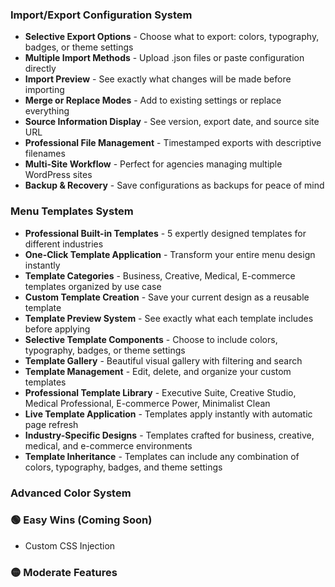 ### **Import/Export Configuration System**
- **Selective Export Options** - Choose what to export: colors, typography, badges, or theme settings
- **Multiple Import Methods** - Upload .json files or paste configuration directly
- **Import Preview** - See exactly what changes will be made before importing
- **Merge or Replace Modes** - Add to existing settings or replace everything
- **Source Information Display** - See version, export date, and source site URL
- **Professional File Management** - Timestamped exports with descriptive filenames
- **Multi-Site Workflow** - Perfect for agencies managing multiple WordPress sites
- **Backup & Recovery** - Save configurations as backups for peace of mind

### **Menu Templates System**
- **Professional Built-in Templates** - 5 expertly designed templates for different industries
- **One-Click Template Application** - Transform your entire menu design instantly
- **Template Categories** - Business, Creative, Medical, E-commerce templates organized by use case
- **Custom Template Creation** - Save your current design as a reusable template
- **Template Preview System** - See exactly what each template includes before applying
- **Selective Template Components** - Choose to include colors, typography, badges, or theme settings
- **Template Gallery** - Beautiful visual gallery with filtering and search
- **Template Management** - Edit, delete, and organize your custom templates
- **Professional Template Library** - Executive Suite, Creative Studio, Medical Professional, E-commerce Power, Minimalist Clean
- **Live Template Application** - Templates apply instantly with automatic page refresh
- **Industry-Specific Designs** - Templates crafted for business, creative, medical, and e-commerce environments
- **Template Inheritance** - Templates can include any combination of colors, typography, badges, and theme settings

### **Advanced Color System**

### **🟢 Easy Wins (Coming Soon)**
- Custom CSS Injection

### **🟡 Moderate Features** 